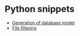 # Python snippets

- [Generation of database model](database_model.md)
- [File filtering](filter.md)
